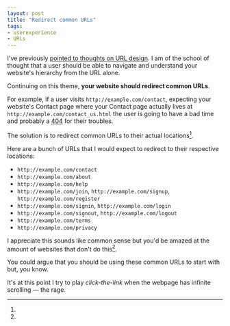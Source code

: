 ```yaml
---
layout: post
title: "Redirect common URLs"
tags:
- userexperience
- URLs
---
```


I've previously [pointed to thoughts on URL design](http://reyhan.org/2011/01/beautiful-urls.html). I am of the school of thought that a user should be able to navigate and understand your website's hierarchy from the URL alone.

Continuing on this theme, **your website should redirect common URLs**.

For example, if a user visits `http://example.com/contact`, expecting your website's Contact page where your Contact page actually lives at `http://example.com/contact_us.html` the user is going to have a bad time and probably a [404](http://en.wikipedia.org/wiki/HTTP_404) for their troubles.

The solution is to redirect common URLs to their actual locations[^1].

Here are a bunch of URLs that I would expect to redirect to their respective locations:

* `http://example.com/contact`
* `http://example.com/about`
* `http://example.com/help`
* `http://example.com/join`, `http://example.com/signup`, `http://example.com/register`
* `http://example.com/signin`, `http://example.com/login`
* `http://example.com/signout`, `http://example.com/logout`
* `http://example.com/terms`
* `http://example.com/privacy`

I appreciate this sounds like common sense but you'd be amazed at the amount of websites that don't do this[^2].

[^1]:
You could argue that you should be using these common URLs to start with but, you know.
[^2]:
It's at this point I try to play _click-the-link_ when the webpage has infinite scrolling &mdash; the rage.
